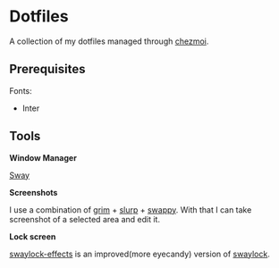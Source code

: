 # Dotfiles

A collection of my dotfiles managed through [chezmoi](https://www.chezmoi.io/).

## Prerequisites

Fonts:
  - Inter

## Tools

**Window Manager**

[Sway](https://swaywm.org/)

**Screenshots**

I use a combination of [grim](https://github.com/emersion/grim) + [slurp](https://github.com/emersion/slurp) + [swappy](https://github.com/jtheoof/swappy).
With that I can take screenshot of a selected area and edit it.

**Lock screen**

[swaylock-effects](https://github.com/mortie/swaylock-effects) is an improved(more eyecandy) version of [swaylock](https://github.com/swaywm/swaylock).

